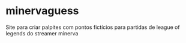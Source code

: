 # minervaguess
Site para criar palpites com pontos fictícios para partidas de league of legends do streamer minerva
